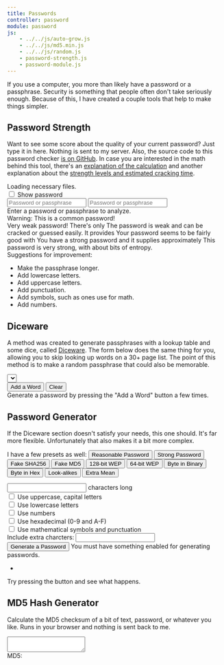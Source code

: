 ```yaml
---
title: Passwords
controller: password
module: password
js:
    - ../../js/auto-grow.js
    - ../../js/md5.min.js
    - ../../js/random.js
    - password-strength.js
    - password-module.js
---
```


If you use a computer, you more than likely have a password or a passphrase.  Security is something that people often don't take seriously enough.  Because of this, I have created a couple tools that help to make things simpler.


Password Strength
-----------------

Want to see some score about the quality of your current password? Just type it in here. Nothing is sent to my server. Also, the source code to this password checker [is on GitHub](https://github.com/tests-always-included/password-strength). In case you are interested in the math behind this tool, there's an [explanation of the calculation](https://github.com/tests-always-included/password-strength/blob/master/doc/entropy-seems-wrong.md) and another explanation about the [strength levels and estimated cracking time](https://github.com/tests-always-included/password-strength/blob/master/doc/strength-levels.md).

<div ng-if="!ready">
    Loading necessary files.
</div>
<div ng-if="ready">
    <div>
        <label><input type=checkbox ng-model="isVisible"> Show password</label>
    </div>
    <input ng-show="!isVisible" type="password" ng-model="passwordToTest" placeholder="Password or passphrase" class="W(100%)">
    <input ng-show="isVisible" type="text" ng-model="passwordToTest" placeholder="Password or passphrase" class="W(100%)">
    <div password-strength="passwordToTest" class="result">
        <div ng-if="!strengthScore">
            Enter a password or passphrase to analyze.
        </div>
        <div ng-if="strengthScore">
            <div ng-if="strengthScore.commonPassword" class="Fw(b)">
                <span class="Tt(u)">Warning:</span> This is a common password!
            </div>
            <div>
                <span ng-if="strengthScore.strengthCode == 'VERY_WEAK'">
                    <span class="Tt(u) Fw(b)">Very weak password!</span> There's only
                </span>
                <span ng-if="strengthScore.strengthCode == 'WEAK'">
                    The password is weak and can be cracked or guessed easily. It provides
                </span>
                <span ng-if="strengthScore.strengthCode == 'REASONABLE'">
                    Your password seems to be fairly good with
                </span>
                <span ng-if="strengthScore.strengthCode == 'STRONG'">
                    You have a strong password and it supplies approximately
                </span>
                <span ng-if="strengthScore.strengthCode == 'VERY_STRONG'">
                    This password is very strong, with about
                </span>
                <span ng-bind="strengthScore.trigraphEntropyBits | number"></span> bits of entropy.
            </div>
            <div>
                Suggestions for improvement:
                <ul>
                    <li>Make the passphrase longer.</li>
                    <li ng-if="!strengthScore.charsets.lower">Add lowercase letters.</li>
                    <li ng-if="!strengthScore.charsets.upper">Add uppercase letters.</li>
                    <li ng-if="!strengthScore.charsets.punctuation">Add punctuation.</li>
                    <li ng-if="!strengthScore.charsets.symbol">Add symbols, such as ones use for math.</li>
                    <li ng-if="!strengthScore.charsets.number">Add numbers.</li>
                </ul>
            </div>
        </div>
    </div>
</div>


Diceware
--------

A method was created to generate passphrases with a lookup table and some dice, called [Diceware](http://world.std.com/~reinhold/diceware.html). The form below does the same thing for you, allowing you to skip looking up words on a 30+ page list. The point of this method is to make a random passphrase that could also be memorable.

<div ng-if="ready">
    <div>
        <select ng-model="dicewareWordlist" ng-options="item as item.optionLabel for item in dicewareWordlists"></select>
    </div>
    <div diceware="dicewareWordlist">
        <div>
            <button ng-disabled="!dicewareReady" ng-click="addWord()">Add a Word</button>
            <button ng-disabled="!dicewareReady" ng-click="clear()">Clear</button>
        </div>
        <div class="result">
            <div ng-if="dicewareResult" ng-bind="dicewareResult"></div>
            <div ng-if="!dicewareResult">
                Generate a password by pressing the "Add a Word" button a few times.
            </div>
    </div>
</div>


Password Generator
------------------

If the Diceware section doesn't satisfy your needs, this one should. It's far more flexible. Unfortunately that also makes it a bit more complex.

<p>
    I have a few presets as well:
    <button ng-click="preset(24, {uppercase:true,lowercase:true,numbers:true})">Reasonable Password</button>
    <button ng-click="preset(32, {uppercase:true,lowercase:true,numbers:true,symbols:true})">Strong Password</button>
    <button ng-click="preset(64, {hex:true})">Fake SHA256</button>
    <button ng-click="preset(32, {hex:true})">Fake MD5</button>
    <button ng-click="preset(26, {hex:true})">128-bit WEP</button>
    <button ng-click="preset(10, {hex:true})">64-bit WEP</button>
    <button ng-click="preset(8, {other:'01'})">Byte in Binary</button>
    <button ng-click="preset(2, {hex:true})">Byte in Hex</button>
    <button ng-click="preset(20, {other:'Il10OoCcKkPpSs5UuVvWwXXZz2'})">Look-alikes</button>
    <button ng-click="preset(48, {uppercase:true,lowercase:true,symbols:true,other:'äàáãâąāḃćçċḑđḋëèéêęēėḟģġḩïìíĩîįīıj́ķĺļṁńñņöòóõôǫōṗŕŗśşṡßţŧṫüùúũûųūŵÿýŷźżÄÀÁÃÂĄĀḂĆÇĊḐĐḊËÈÉÊĘĒĖḞĢĠḨÏÌÍĩÎĮĪİJ́ĹĻ£ṀŃÑŅÖÒÓÕÔǪŌṖŔŖŚŞṠẞŢŦṪÜÙÚŨÛŲŪŴŸÝŶ¥ŹŻ° ☃±ⒸⓇ™£¹²³⁴⁵⁶⁷⁸⁹⁰½⅓⅔¼¾αβδεφγηιθκλμνοπχρστυωξψζΑΒΔΕΦΓΗΙΘΚΛΜΝΟΠΧΡΣΤΥΩΞΨΖ'})">Extra Mean</button>
</p>

<div>
    <div>
        <input type=number min=1 ng-model="generatePasswordLength" class="W(3em)"> characters long
    </div>
    <div>
        <label><input type=checkbox ng-model=generateWith.uppercase> Use uppercase, capital letters</label>
    </div>
    <div>
        <label><input type=checkbox ng-model=generateWith.lowercase> Use lowercase letters</label>
    </div>
    <div>
        <label><input type=checkbox ng-model=generateWith.numbers> Use numbers</label>
    </div>
    <div>
        <label><input type=checkbox ng-model=generateWith.hex> Use hexadecimal (0-9 and A-F)</label>
    </div>
    <div>
        <label><input type=checkbox ng-model=generateWith.symbols> Use mathematical symbols and punctuation</label>
    </div>
    <div>
        Include extra charcters: <input type=text ng-model=generateWith.other>
    </div>
    <div>
        <button ng-click="generateNewPassword()" ng-disabled="!generateSet.length">Generate a Password</button> <span ng-if="!generateSet.length">You must have something enabled for generating passwords.</span>
    </div>
    <div class="result">
        <ul ng-if="generatedPasswords.length">
            <li ng-repeat="value in generatedPasswords track by $index" ng-bind="value"></li>
        </ul>
        <div ng-if="!generatedPasswords.length">
            Try pressing the button and see what happens.
        </div>
    </div>
</div>


MD5 Hash Generator
------------------

Calculate the MD5 checksum of a bit of text, password, or whatever you like.  Runs in your browser and nothing is sent back to me.

<div>
    <textarea auto-grow ng-model="md5Input" class="W(100%)"></textarea>
    <div md5="md5Input" class="result">
        MD5: <code ng-bind="md5"></code>
    </div>
</div>

